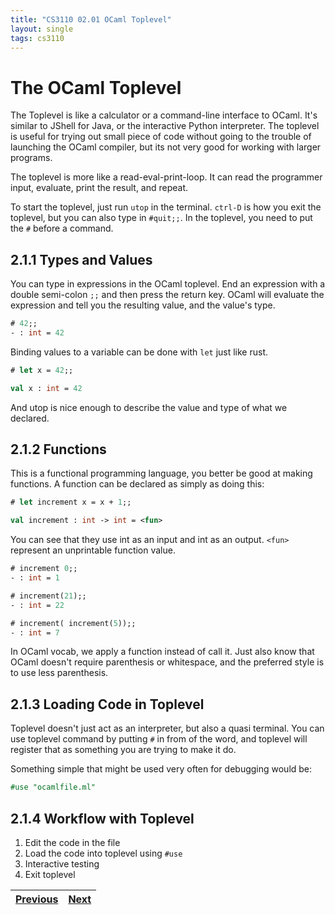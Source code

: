 ```yaml
---
title: "CS3110 02.01 OCaml Toplevel"
layout: single
tags: cs3110
---
```

# The OCaml Toplevel

The Toplevel is like a calculator or a command-line interface to OCaml. It's similar to JShell for Java, or the interactive Python interpreter. The toplevel is useful for trying out small piece of code without going to the trouble of launching the OCaml compiler, but its not very good for working with larger programs.

The toplevel is more like a read-eval-print-loop. It can read the programmer input, evaluate, print the result, and repeat.

To start the toplevel, just run `utop` in the terminal. `ctrl-D` is how you exit the toplevel, but you can also type in `#quit;;`. In the toplevel, you need to put the `#` before a command.

## 2.1.1 Types and Values

You can type in expressions in the OCaml toplevel. End an expression with a double semi-colon `;;` and then press the return key. OCaml will evaluate the expression and tell you the resulting value, and the value's type.

```OCaml
# 42;;
- : int = 42
```

Binding values to a variable can be done with `let` just like rust.

```OCaml
# let x = 42;;

val x : int = 42
```

And utop is nice enough to describe the value and type of what we declared.

## 2.1.2 Functions

This is a functional programming language, you better be good at making functions. A function can be declared as simply as doing this:

```OCaml
# let increment x = x + 1;;

val increment : int -> int = <fun>
```

You can see that they use int as an input and int as an output. `<fun>` represent an unprintable function value.

```OCaml
# increment 0;;
- : int = 1

# increment(21);;
- : int = 22

# increment( increment(5));;
- : int = 7
```

In OCaml vocab, we apply a function instead of call it. Just also know that OCaml doesn't require parenthesis or whitespace, and the preferred style is to use less parenthesis.

## 2.1.3 Loading Code in Toplevel

Toplevel doesn't just act as an interpreter, but also a quasi terminal. You can use toplevel command by putting `#` in from of the word, and toplevel will register that as something you are trying to make it do.

Something simple that might be used very often for debugging would be: 
```OCaml
#use "ocamlfile.ml"
```

## 2.1.4 Workflow with Toplevel

1. Edit the code in the file
2. Load the code into toplevel using `#use`
3. Interactive testing
4. Exit toplevel


| [Previous](ch02_00_basics_of_ocaml.md) | [Next](ch02_02_compiling_ocaml.md) | 
| -------------------------------------- | ---------------------------------- |
